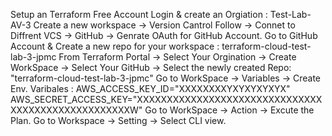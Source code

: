 Setup an Terraform Free Account
Login & create an Orgiation : Test-Lab-AV-3
Create a new workspace -> Version Cantrol Follow -> Connet to Diffrent VCS -> GitHub -> Genrate OAuth for GitHub Account.
Go to GitHub Account & Create a new repo for your workspace : terraform-cloud-test-lab-3-jpmc
From Terraform Portal -> Select Your Orgination -> Create WorkSpace -> Select Your GitHub -> Select the newly created Repo: "terraform-cloud-test-lab-3-jpmc"
Go to WorkSpace -> Variables -> Create Env. Varibales :
AWS_ACCESS_KEY_ID="XXXXXXXXYXYXYXYXYX"
AWS_SECRET_ACCESS_KEY="XXXXXXXXXXXXXXXXXXXXXXXXXXXXXXXXXXXXXXXXXXXXXXXXXXXW"
Go to WorkSpace -> Action -> Excute the Plan.
Go to Workspace -> Setting -> Select CLI view.
